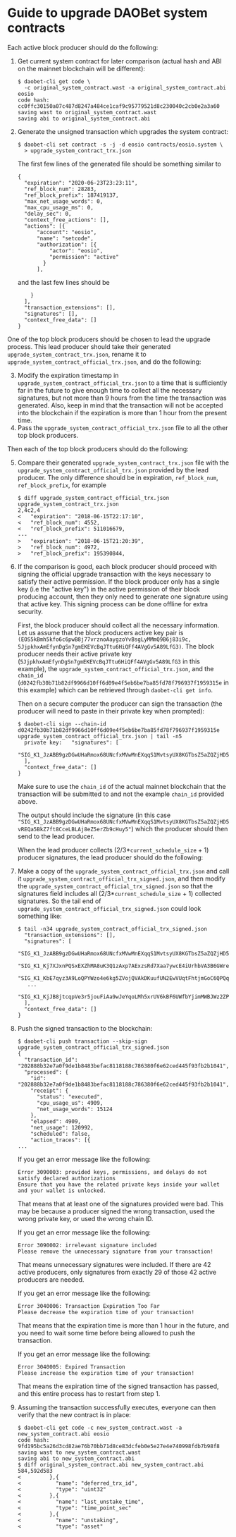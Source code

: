 # Guide to upgrade DAOBet system contracts

Each active block producer should do the following:

1. Get current system contract for later comparison (actual hash and ABI on the mainnet blockchain will be different):
   ```
   $ daobet-cli get code \
     -c original_system_contract.wast -a original_system_contract.abi eosio
   code hash: cc0ffc30150a07c487d8247a484ce1caf9c95779521d8c230040c2cb0e2a3a60
   saving wast to original_system_contract.wast
   saving abi to original_system_contract.abi
   ```
2. Generate the unsigned transaction which upgrades the system contract:
   ```
   $ daobet-cli set contract -s -j -d eosio contracts/eosio.system \
     > upgrade_system_contract_trx.json
   ```

   The first few lines of the generated file should be something similar to
   ```
   {
     "expiration": "2020-06-23T23:23:11",
     "ref_block_num": 28283,
     "ref_block_prefix": 187419137,
     "max_net_usage_words": 0,
     "max_cpu_usage_ms": 0,
     "delay_sec": 0,
     "context_free_actions": [],
     "actions": [{
         "account": "eosio",
         "name": "setcode",
         "authorization": [{
             "actor": "eosio",
             "permission": "active"
           }
         ],
   ```
   and the last few lines should be
   ```
       }
     ],
     "transaction_extensions": [],
     "signatures": [],
     "context_free_data": []
   }
   ```

One of the top block producers should be chosen to lead the upgrade process. This lead producer should take their
generated `upgrade_system_contract_trx.json`, rename it to `upgrade_system_contract_official_trx.json`, and do the
following:

3. Modify the expiration timestamp in `upgrade_system_contract_official_trx.json` to a time that is sufficiently far in
   the future to give enough time to collect all the necessary signatures, but not more than 9 hours from the time the
   transaction was generated. Also, keep in mind that the transaction will not be accepted into the blockchain if the
   expiration is more than 1 hour from the present time.
4. Pass the `upgrade_system_contract_official_trx.json` file to all the other top block producers.

Then each of the top block producers should do the following:

5. Compare their generated `upgrade_system_contract_trx.json` file with the `upgrade_system_contract_official_trx.json`
   provided by the lead producer. The only difference should be in expiration, `ref_block_num`, `ref_block_prefix`, for
   example
   ```
   $ diff upgrade_system_contract_official_trx.json upgrade_system_contract_trx.json
   2,4c2,4
   <   "expiration": "2018-06-15T22:17:10",
   <   "ref_block_num": 4552,
   <   "ref_block_prefix": 511016679,
   ---
   >   "expiration": "2018-06-15T21:20:39",
   >   "ref_block_num": 4972,
   >   "ref_block_prefix": 195390844,
   ```
6. If the comparison is good, each block producer should proceed with signing the official upgrade transaction with the
   keys necessary to satisfy their active permission. If the block producer only has a single key (i.e the "active key")
   in the active permission of their block producing account, then they only need to generate one signature using that
   active key. This signing process can be done offline for extra security.

   First, the block producer should collect all the necessary information. Let us assume that the block producers active
   key pair is `(EOS5kBmh5kfo6c6pwB8j77vrznoAaygzoYvBsgLyMMmQ9B6j83i9c,
   5JjpkhxAmEfynDgSn7gmEKEVcBqJTtu6HiQFf4AVgGv5A89LfG3)`. The block producer needs their active private key
   (`5JjpkhxAmEfynDgSn7gmEKEVcBqJTtu6HiQFf4AVgGv5A89LfG3` in this example), the
   `upgrade_system_contract_official_trx.json`, and the `chain_id`
   (`d0242fb30b71b82df9966d10ff6d09e4f5eb6be7ba85fd78f796937f1959315e` in this example) which can be
   retrieved through `daobet-cli get info`.

   Then on a secure computer the producer can sign the transaction (the producer will need to paste in their private key
   when prompted):
   ```
   $ daobet-cli sign --chain-id d0242fb30b71b82df9966d10ff6d09e4f5eb6be7ba85fd78f796937f1959315e
   upgrade_system_contract_official_trx.json | tail -n5
     private key:   "signatures": [
       "SIG_K1_JzABB9gzDGwUHaRmox68UNcfxMVwMnEXqqS1MvtsyUX8KGTbsZ5aZQZjHD5vREQa5BkZ7ft8CceLBLAj8eZ5erZb9cHuy5"
     ],
     "context_free_data": []
   }
   ```

   Make sure to use the `chain_id` of the actual mainnet blockchain that the transaction will be submitted to and not
   the example `chain_id` provided above.

   The output should include the signature (in this case
   `"SIG_K1_JzABB9gzDGwUHaRmox68UNcfxMVwMnEXqqS1MvtsyUX8KGTbsZ5aZQZjHD5vREQa5BkZ7ft8CceLBLAj8eZ5erZb9cHuy5"`) which the
   producer should then send to the lead producer.

   When the lead producer collects (2/3\*`current_schedule_size` + 1) producer signatures, the lead producer should do
   the following:

7. Make a copy of the `upgrade_system_contract_official_trx.json` and call it
   `upgrade_system_contract_official_trx_signed.json`, and then modify the
   `upgrade_system_contract_official_trx_signed.json` so that the signatures field includes all
   (2/3\*`current_schedule_size` + 1) collected signatures. So the tail end of
   `upgrade_system_contract_official_trx_signed.json` could look something like:
   ```
   $ tail -n34 upgrade_system_contract_official_trx_signed.json
     "transaction_extensions": [],
     "signatures": [
      "SIG_K1_JzABB9gzDGwUHaRmox68UNcfxMVwMnEXqqS1MvtsyUX8KGTbsZ5aZQZjHD5vREQa5BkZ7ft8CceLBLAj8eZ5erZb9cHuy5",
      "SIG_K1_Kj7XJxnPQSxEXZhMA8uK3Q1zAxp7AExzsRd7Xaa7ywcE4iUrhbVA3B6GWre5Ctgikb4q4CeU6Bvv5qmh9uJjqKEbbjd3sX",
      "SIG_K1_KbE7qyz3A9LoQPYWzo4e6kg5ZVojQVAkDKuufUN2EwVUqtFhtjmGoC6QPQqLi8J7ftiysBp52wJBPjtNQUfZiGpGMsnZ1f",
      ...
      "SIG_K1_KjJB8jtcqpVe3r5jouFiAa9wJeYqoLMh5xrUV6kBF6UWfbYjimMWBJWz2ZPomGDsk7JtdUESVrYj1AhYbdp3X48KLm5Cev"
     ],
     "context_free_data": []
   }
   ```

8. Push the signed transaction to the blockchain:
   ```
   $ daobet-cli push transaction --skip-sign upgrade_system_contract_official_trx_signed.json
   {
     "transaction_id": "202888b32e7a0f9de1b8483befac8118188c786380f6e62ced445f93fb2b1041",
     "processed": {
       "id": "202888b32e7a0f9de1b8483befac8118188c786380f6e62ced445f93fb2b1041",
       "receipt": {
         "status": "executed",
         "cpu_usage_us": 4909,
         "net_usage_words": 15124
       },
       "elapsed": 4909,
       "net_usage": 120992,
       "scheduled": false,
       "action_traces": [{
   ...
   ```

   If you get an error message like the following:
   ```
   Error 3090003: provided keys, permissions, and delays do not satisfy declared authorizations
   Ensure that you have the related private keys inside your wallet and your wallet is unlocked.
   ```
   That means that at least one of the signatures provided were bad. This may be because a producer signed the wrong
   transaction, used the wrong private key, or used the wrong chain ID.

   If you get an error message like the following:
   ```
   Error 3090002: irrelevant signature included
   Please remove the unnecessary signature from your transaction!
   ```
   That means unnecessary signatures were included. If there are 42 active producers, only signatures from exactly 29 of
   those 42 active producers are needed.

   If you get an error message like the following:
   ```
   Error 3040006: Transaction Expiration Too Far
   Please decrease the expiration time of your transaction!
   ```
   That means that the expiration time is more than 1 hour in the future, and you need to wait some time before being
   allowed to push the transaction.

   If you get an error message like the following:
   ```
   Error 3040005: Expired Transaction
   Please increase the expiration time of your transaction!
   ```
   That means the expiration time of the signed transaction has passed, and this entire process has to restart from step
   1.

9. Assuming the transaction successfully executes, everyone can then verify that the new contract is in place:
   ```
   $ daobet-cli get code -c new_system_contract.wast -a new_system_contract.abi eosio
   code hash: 9fd195bc5a26d3cd82ae76b70bb71d8ce83dcfeb0e5e27e4e740998fdb7b98f8
   saving wast to new_system_contract.wast
   saving abi to new_system_contract.abi
   $ diff original_system_contract.abi new_system_contract.abi
   584,592d583
   <         },{
   <           "name": "deferred_trx_id",
   <           "type": "uint32"
   <         },{
   <           "name": "last_unstake_time",
   <           "type": "time_point_sec"
   <         },{
   <           "name": "unstaking",
   <           "type": "asset"
   ```
